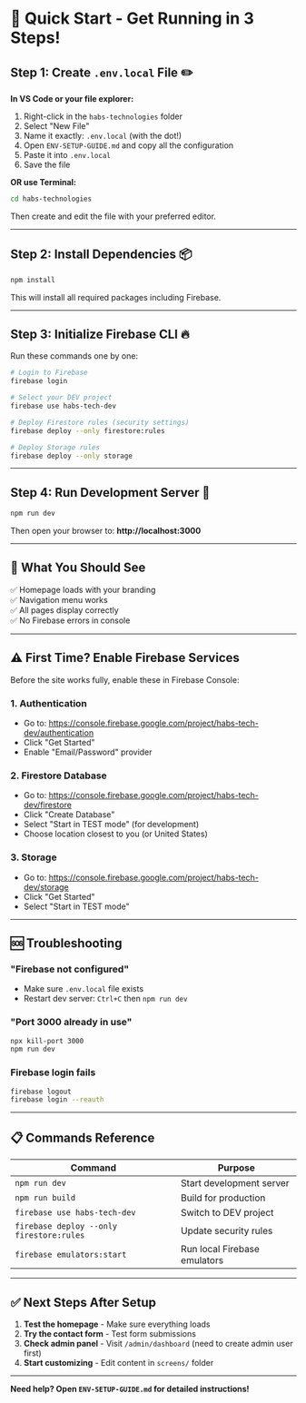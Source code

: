 # 🚀 Quick Start - Get Running in 3 Steps!

## Step 1: Create `.env.local` File ✏️

**In VS Code or your file explorer:**

1. Right-click in the `habs-technologies` folder
2. Select "New File"
3. Name it exactly: `.env.local` (with the dot!)
4. Open `ENV-SETUP-GUIDE.md` and copy all the configuration
5. Paste it into `.env.local`
6. Save the file

**OR use Terminal:**

```bash
cd habs-technologies
```

Then create and edit the file with your preferred editor.

---

## Step 2: Install Dependencies 📦

```bash
npm install
```

This will install all required packages including Firebase.

---

## Step 3: Initialize Firebase CLI 🔥

Run these commands one by one:

```bash
# Login to Firebase
firebase login

# Select your DEV project
firebase use habs-tech-dev

# Deploy Firestore rules (security settings)
firebase deploy --only firestore:rules

# Deploy Storage rules
firebase deploy --only storage
```

---

## Step 4: Run Development Server 🎉

```bash
npm run dev
```

Then open your browser to: **http://localhost:3000**

---

## 🎯 What You Should See

✅ Homepage loads with your branding  
✅ Navigation menu works  
✅ All pages display correctly  
✅ No Firebase errors in console  

---

## ⚠️ First Time? Enable Firebase Services

Before the site works fully, enable these in Firebase Console:

### 1. Authentication
- Go to: https://console.firebase.google.com/project/habs-tech-dev/authentication
- Click "Get Started"
- Enable "Email/Password" provider

### 2. Firestore Database
- Go to: https://console.firebase.google.com/project/habs-tech-dev/firestore
- Click "Create Database"
- Select "Start in TEST mode" (for development)
- Choose location closest to you (or United States)

### 3. Storage
- Go to: https://console.firebase.google.com/project/habs-tech-dev/storage
- Click "Get Started"
- Select "Start in TEST mode"

---

## 🆘 Troubleshooting

### "Firebase not configured"
- Make sure `.env.local` file exists
- Restart dev server: `Ctrl+C` then `npm run dev`

### "Port 3000 already in use"
```bash
npx kill-port 3000
npm run dev
```

### Firebase login fails
```bash
firebase logout
firebase login --reauth
```

---

## 📋 Commands Reference

| Command | Purpose |
|---------|---------|
| `npm run dev` | Start development server |
| `npm run build` | Build for production |
| `firebase use habs-tech-dev` | Switch to DEV project |
| `firebase deploy --only firestore:rules` | Update security rules |
| `firebase emulators:start` | Run local Firebase emulators |

---

## ✅ Next Steps After Setup

1. **Test the homepage** - Make sure everything loads
2. **Try the contact form** - Test form submissions
3. **Check admin panel** - Visit `/admin/dashboard` (need to create admin user first)
4. **Start customizing** - Edit content in `screens/` folder

---

**Need help? Open `ENV-SETUP-GUIDE.md` for detailed instructions!**


















